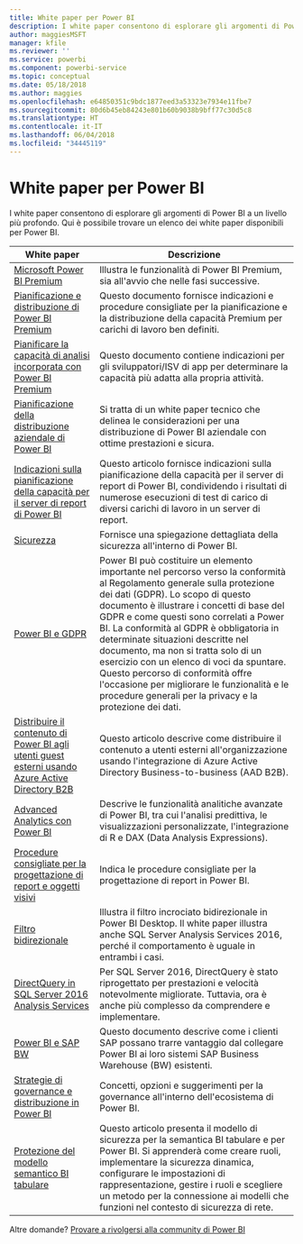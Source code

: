 ```yaml
---
title: White paper per Power BI
description: I white paper consentono di esplorare gli argomenti di Power BI a un livello più profondo.
author: maggiesMSFT
manager: kfile
ms.reviewer: ''
ms.service: powerbi
ms.component: powerbi-service
ms.topic: conceptual
ms.date: 05/18/2018
ms.author: maggies
ms.openlocfilehash: e64850351c9bdc1877eed3a53323e7934e11fbe7
ms.sourcegitcommit: 80d6b45eb84243e801b60b9038b9bff77c30d5c8
ms.translationtype: HT
ms.contentlocale: it-IT
ms.lasthandoff: 06/04/2018
ms.locfileid: "34445119"
---
```

# <a name="whitepapers-for-power-bi"></a>White paper per Power BI

I white paper consentono di esplorare gli argomenti di Power BI a un livello più profondo. Qui è possibile trovare un elenco dei white paper disponibili per Power BI.

| White paper | Descrizione |
| --- | --- |
| [Microsoft Power BI Premium](https://aka.ms/pbipremiumwhitepaper) |Illustra le funzionalità di Power BI Premium, sia all'avvio che nelle fasi successive. |
| [Pianificazione e distribuzione di Power BI Premium](https://aka.ms/Premium-Capacity-Planning-Deployment)| Questo documento fornisce indicazioni e procedure consigliate per la pianificazione e la distribuzione della capacità Premium per carichi di lavoro ben definiti.|
| [Pianificare la capacità di analisi incorporata con Power BI Premium](https://aka.ms/pbiewhitepaper) |Questo documento contiene indicazioni per gli sviluppatori/ISV di app per determinare la capacità più adatta alla propria attività. |
| [Pianificazione della distribuzione aziendale di Power BI](https://aka.ms/pbienterprisedeploy) |Si tratta di un white paper tecnico che delinea le considerazioni per una distribuzione di Power BI aziendale con ottime prestazioni e sicura. |
| [Indicazioni sulla pianificazione della capacità per il server di report di Power BI](report-server/capacity-planning.md) |Questo articolo fornisce indicazioni sulla pianificazione della capacità per il server di report di Power BI, condividendo i risultati di numerose esecuzioni di test di carico di diversi carichi di lavoro in un server di report. |
| [Sicurezza](service-admin-power-bi-security.md) |Fornisce una spiegazione dettagliata della sicurezza all'interno di Power BI. |
| [Power BI e GDPR](https://aka.ms/power-bi-gdpr-whitepaper)| Power BI può costituire un elemento importante nel percorso verso la conformità al Regolamento generale sulla protezione dei dati (GDPR). Lo scopo di questo documento è illustrare i concetti di base del GDPR e come questi sono correlati a Power BI. La conformità al GDPR è obbligatoria in determinate situazioni descritte nel documento, ma non si tratta solo di un esercizio con un elenco di voci da spuntare. Questo percorso di conformità offre l'occasione per migliorare le funzionalità e le procedure generali per la privacy e la protezione dei dati.|
| [Distribuire il contenuto di Power BI agli utenti guest esterni usando Azure Active Directory B2B](https://aka.ms/powerbi-b2b-whitepaper)|Questo articolo descrive come distribuire il contenuto a utenti esterni all'organizzazione usando l'integrazione di Azure Active Directory Business-to-business (AAD B2B).|
| [Advanced Analytics con Power BI](https://info.microsoft.com/advanced-analytics-with-power-bi.html?Is=Website) |Descrive le funzionalità analitiche avanzate di Power BI, tra cui l'analisi predittiva, le visualizzazioni personalizzate, l'integrazione di R e DAX (Data Analysis Expressions). |
| [Procedure consigliate per la progettazione di report e oggetti visivi](power-bi-visualization-best-practices.md) |Indica le procedure consigliate per la progettazione di report in Power BI. |
| [Filtro bidirezionale](desktop-bidirectional-filtering.md) |Illustra il filtro incrociato bidirezionale in Power BI Desktop. Il white paper illustra anche SQL Server Analysis Services 2016, perché il comportamento è uguale in entrambi i casi. |
| [DirectQuery in SQL Server 2016 Analysis Services](https://blogs.msdn.microsoft.com/analysisservices/2017/04/06/directquery-in-sql-server-2016-analysis-services-whitepaper/) |Per SQL Server 2016, DirectQuery è stato riprogettato per prestazioni e velocità notevolmente migliorate. Tuttavia, ora è anche più complesso da comprendere e implementare. |
| [Power BI e SAP BW](https://aka.ms/powerbiandsapbw)| Questo documento descrive come i clienti SAP possano trarre vantaggio dal collegare Power BI ai loro sistemi SAP Business Warehouse (BW) esistenti.|
| [Strategie di governance e distribuzione in Power BI](http://go.microsoft.com/fwlink/?LinkId=785915&clcid=0x409) | Concetti, opzioni e suggerimenti per la governance all'interno dell'ecosistema di Power BI. |
| [Protezione del modello semantico BI tabulare](http://download.microsoft.com/download/D/2/0/D20E1C5F-72EA-4505-9F26-FEF9550EFD44/Securing%20the%20Tabular%20BI%20Semantic%20Model.docx) |Questo articolo presenta il modello di sicurezza per la semantica BI tabulare e per Power BI. Si apprenderà come creare ruoli, implementare la sicurezza dinamica, configurare le impostazioni di rappresentazione, gestire i ruoli e scegliere un metodo per la connessione ai modelli che funzioni nel contesto di sicurezza di rete. |

Altre domande? [Provare a rivolgersi alla community di Power BI](http://community.powerbi.com/)
